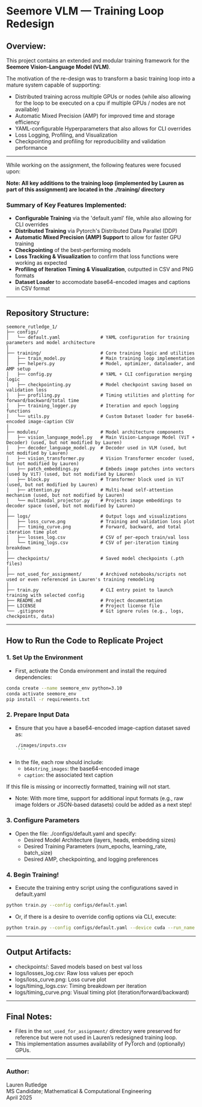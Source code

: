 # Seemore VLM — Training Loop Redesign

## Overview: 
This project contains an extended and modular training framework for the **Seemore Vision-Language Model (VLM)**. 

The motivation of the re-design was to transform a basic training loop into a mature system capable of supporting: 
- Distributed training across multiple GPUs or nodes (while also allowing for the loop to be executed on a cpu if multiple GPUs / nodes are not available)
- Automatic Mixed Precision (AMP) for improved time and storage efficiency
- YAML-configurable Hyperparameters that also allows for CLI overrides 
- Loss Logging, Profiling, and Visualization
- Checkpointing and profiling for reproducibility and validation performance

-----

While working on the assignment, the following features were focused upon: 

**Note: All key additions to the training loop (implemented by Lauren as part of this assignment) are located in the ./training/ directory** 

### Summary of Key Features Implemented: 
- **Configurable Training** via the 'default.yaml' file, while also allowing for CLI overrides 
- **Distributed Training** via Pytorch's Distributed Data Parallel (DDP)
- **Automatic Mixed Precision (AMP) Support** to allow for faster GPU training
- **Checkpointing** of the best-performing models 
- **Loss Tracking & Visualization** to confirm that loss functions were working as expected 
- **Profiling of Iteration Timing & Visualization**, outputted in CSV and PNG formats
- **Dataset Loader** to accomodate base64-encoded images and captions in CSV format  
-----

## Repository Structure: 
```plaintext
seemore_rutledge_1/
├── configs/
│   └── default.yaml               # YAML configuration for training parameters and model architecture
│
├── training/                      # Core training logic and utilities
│   ├── train_model.py             # Main training loop implementation
│   ├── helpers.py                 # Model, optimizer, dataloader, and AMP setup
│   ├── config.py                  # YAML + CLI configuration merging logic
│   ├── checkpointing.py           # Model checkpoint saving based on validation loss
│   ├── profiling.py               # Timing utilities and plotting for forward/backward/total time
│   ├── training_logger.py         # Iteration and epoch logging functions
│   └── utils.py                   # Custom Dataset loader for base64-encoded image-caption CSV
│
├── modules/                       # Model architecture components
│   ├── vision_language_model.py   # Main Vision-Language Model (ViT + Decoder) (used, but not modified by Lauren)
│   ├── decoder_language_model.py  # Decoder used in VLM (used, but not modified by Lauren)
│   ├── vision_transformer.py      # Vision Transformer encoder (used, but not modified by Lauren)
│   ├── patch_embeddings.py        # Embeds image patches into vectors (used by ViT) (used, but not modified by Lauren)
│   ├── block.py                   # Transformer block used in ViT (used, but not modified by Lauren)
│   ├── attention.py               # Multi-head self-attention mechanism (used, but not modified by Lauren)
│   └── multimodal_projector.py    # Projects image embeddings to decoder space (used, but not modified by Lauren)
│
├── logs/                          # Output logs and visualizations
│   ├── loss_curve.png             # Training and validation loss plot
│   ├── timing_curve.png           # Forward, backward, and total iteration time plot
│   ├── losses_log.csv             # CSV of per-epoch train/val loss
│   └── timing_logs.csv            # CSV of per-iteration timing breakdown
│
├── checkpoints/                   # Saved model checkpoints (.pth files)
│
├── not_used_for_assignment/       # Archived notebooks/scripts not used or even referenced in Lauren's training remodeling
│
├── train.py                       # CLI entry point to launch training with selected config
├── README.md                      # Project documentation
├── LICENSE                        # Project license file
└── .gitignore                     # Git ignore rules (e.g., logs, checkpoints, data)

```
___

## How to Run the Code to Replicate Project 

### 1. Set Up the Environment
- First, activate the Conda environment and install the required dependencies:

```sh
conda create --name seemore_env python=3.10
conda activate seemore_env
pip install -r requirements.txt
```
### 2. Prepare Input Data
- Ensure that you have a base64-encoded image-caption dataset saved as:
     ```sh
   ./images/inputs.csv
      ```
- In the file, each row should include:
   - `b64string_images`: the base64-encoded image
   - `caption`: the associated text caption

If this file is missing or incorrectly formatted, training will not start.

- Note: With more time, support for additional input formats (e.g., raw image folders or JSON-based datasets) could be added as a next step! 

  
### 3. Configure Parameters 
- Open the file: ./configs/default.yaml and specify:
   - Desired Model Architecture (layers, heads, embedding sizes)
   - Desired Training Parameters (num_epochs, learning_rate, batch_size)
   - Desired AMP, checkpointing, and logging preferences 

### 4. Begin Training! 
- Execute the training entry script using the configurations saved in default.yaml
```sh
python train.py --config configs/default.yaml
```
- Or, if there is a desire to override config options via CLI, execute: 
```sh
python train.py --config configs/default.yaml --device cuda --run_name debug_amp --log_wandb false
```


___

## Output Artifacts:
- checkpoints/: Saved models based on best val loss
- logs/losses_log.csv: Raw loss values per epoch
- logs/loss_curve.png: Loss curve plot
- logs/timing_logs.csv: Timing breakdown per iteration
- logs/timing_curve.png: Visual timing plot (iteration/forward/backward)

___
## Final Notes: 
- Files in the `not_used_for_assignment/` directory were preserved for reference but were not used in Lauren’s redesigned training loop.
- This implementation assumes availability of PyTorch and (optionally) GPUs.
  
---
### Author:
Lauren Rutledge   
MS Candidate; Mathematical & Computational Engineering  
April 2025  



